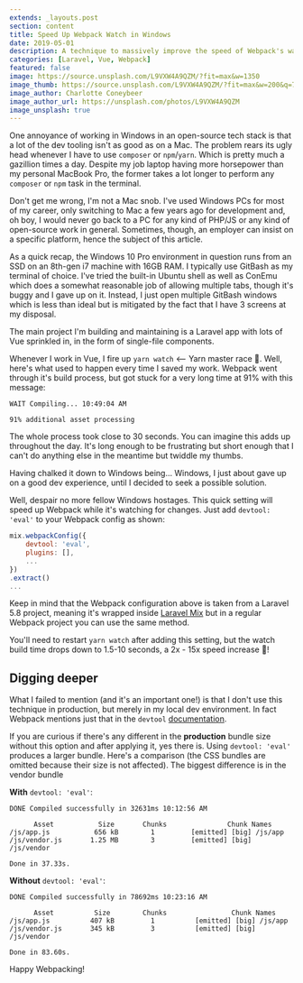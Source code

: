 ```yaml
---
extends: _layouts.post
section: content
title: Speed Up Webpack Watch in Windows
date: 2019-05-01
description: A technique to massively improve the speed of Webpack's watch command in Windows.
categories: [Laravel, Vue, Webpack]
featured: false
image: https://source.unsplash.com/L9VXW4A9QZM/?fit=max&w=1350
image_thumb: https://source.unsplash.com/L9VXW4A9QZM/?fit=max&w=200&q=75
image_author: Charlotte Coneybeer
image_author_url: https://unsplash.com/photos/L9VXW4A9QZM
image_unsplash: true
---
```


One annoyance of working in Windows in an open-source tech stack is that a lot of the dev tooling isn't as good as on a Mac. The problem rears its ugly head whenever I have to use `composer` or `npm`/`yarn`. Which is pretty much a gazillion times a day. Despite my job laptop having more horsepower than my personal MacBook Pro, the former takes a lot longer to perform any `composer` or `npm` task in the terminal.

Don't get me wrong, I'm not a Mac snob. I've used Windows PCs for most of my career, only switching to Mac a few years ago for development and, oh boy, I would never go back to a PC for any kind of PHP/JS or any kind of open-source work in general. Sometimes, though, an employer can insist on a specific platform, hence the subject of this article.

As a quick recap, the Windows 10 Pro environment in question runs from an SSD on an 8th-gen i7 machine with 16GB RAM. I typically use GitBash as my terminal of choice. I've tried the built-in Ubuntu shell as well as ConEmu which does a somewhat reasonable job of allowing multiple tabs, though it's buggy and I gave up on it. Instead, I just open multiple GitBash windows which is less than ideal but is mitigated by the fact that I have 3 screens at my disposal.

The main project I'm building and maintaining is a Laravel app with lots of Vue sprinkled in, in the form of single-file components.

Whenever I work in Vue, I fire up `yarn watch` <-- Yarn master race 🙂. Well, here's what used to happen every time I saved my work. Webpack went through it's build process, but got stuck for a very long time at 91% with this message: 

```
WAIT Compiling... 10:49:04 AM

91% additional asset processing
```

The whole process took close to 30 seconds. You can imagine this adds up throughout the day. It's long enough to be frustrating but short enough that I can't do anything else in the meantime but twiddle my thumbs.

Having chalked it down to Windows being... Windows, I just about gave up on a good dev experience, until I decided to seek a possible solution.

Well, despair no more fellow Windows hostages. This quick setting will speed up Webpack while it's watching for changes. Just add `devtool: 'eval'` to your Webpack config as shown:

```javascript
mix.webpackConfig({ 
    devtool: 'eval',
    plugins: [],
    ...
})
.extract()
...
```

Keep in mind that the Webpack configuration above is taken from a Laravel 5.8 project, meaning it's wrapped inside [Laravel Mix](https://laravel-mix.com/) but in a regular Webpack project you can use the same method. 

You'll need to restart `yarn watch` after adding this setting, but the watch build time drops down to 1.5-10 seconds, a 2x - 15x speed increase 🚀!

## Digging deeper

What I failed to mention (and it's an important one!) is that I don't use this technique in production, but merely in my local dev environment. In fact Webpack mentions just that in the `devtool` [documentation](https://webpack.js.org/configuration/devtool/).

If you are curious if there's any different in the **production** bundle size without this option and after applying it, yes there is. Using `devtool: 'eval'` produces a larger bundle. Here's a comparison (the CSS bundles are omitted because their size is not affected). The biggest difference is in the vendor bundle

**With** `devtool: 'eval'`:

```
DONE Compiled successfully in 32631ms 10:12:56 AM

      Asset           Size       Chunks               Chunk Names
/js/app.js           656 kB        1         [emitted] [big] /js/app 
/js/vendor.js       1.25 MB        3         [emitted] [big] /js/vendor

Done in 37.33s.
```

**Without** `devtool: 'eval'`:

```
DONE Compiled successfully in 78692ms 10:23:16 AM

      Asset          Size        Chunks                Chunk Names
/js/app.js          407 kB         1          [emitted] [big] /js/app 
/js/vendor.js       345 kB         3          [emitted] [big] /js/vendor

Done in 83.60s. 
```

Happy Webpacking!
